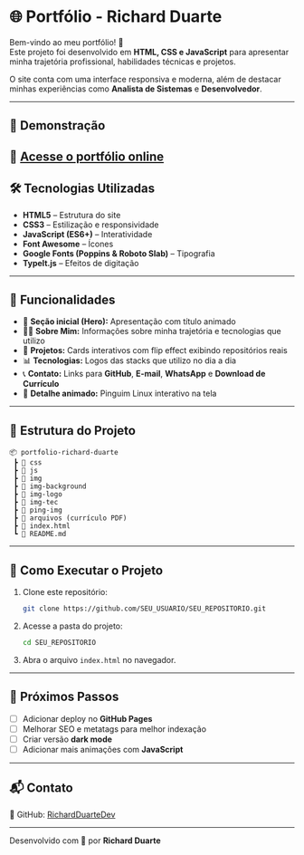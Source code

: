 # 🌐 Portfólio - Richard Duarte

Bem-vindo ao meu portfólio! 🚀  
Este projeto foi desenvolvido em **HTML, CSS e JavaScript** para apresentar minha trajetória profissional, habilidades técnicas e projetos.  

O site conta com uma interface responsiva e moderna, além de destacar minhas experiências como **Analista de Sistemas** e **Desenvolvedor**.  

---

## 📸 Demonstração
🔗 [Acesse o portfólio online](https://github.com/RichardDuarteDev/Profile) 
---

## 🛠️ Tecnologias Utilizadas
- **HTML5** – Estrutura do site  
- **CSS3** – Estilização e responsividade  
- **JavaScript (ES6+)** – Interatividade  
- **Font Awesome** – Ícones  
- **Google Fonts (Poppins & Roboto Slab)** – Tipografia  
- **TypeIt.js** – Efeitos de digitação  

---

## 🎯 Funcionalidades
- 🎨 **Seção inicial (Hero):** Apresentação com título animado  
- 👨‍💻 **Sobre Mim:** Informações sobre minha trajetória e tecnologias que utilizo  
- 📂 **Projetos:** Cards interativos com flip effect exibindo repositórios reais  
- 📊 **Tecnologias:** Logos das stacks que utilizo no dia a dia  
- 📞 **Contato:** Links para **GitHub**, **E-mail**, **WhatsApp** e **Download de Currículo**  
- 🐧 **Detalhe animado:** Pinguim Linux interativo na tela  

---

## 📂 Estrutura do Projeto
```
📦 portfolio-richard-duarte
 ┣ 📂 css
 ┣ 📂 js
 ┣ 📂 img
 ┣ 📂 img-background
 ┣ 📂 img-logo
 ┣ 📂 img-tec
 ┣ 📂 ping-img
 ┣ 📂 arquivos (currículo PDF)
 ┣ 📜 index.html
 ┗ 📜 README.md
```

---

## 🚀 Como Executar o Projeto
1. Clone este repositório:
   ```bash
   git clone https://github.com/SEU_USUARIO/SEU_REPOSITORIO.git
   ```
2. Acesse a pasta do projeto:
   ```bash
   cd SEU_REPOSITORIO
   ```
3. Abra o arquivo `index.html` no navegador.

---

## 📌 Próximos Passos
- [ ] Adicionar deploy no **GitHub Pages**  
- [ ] Melhorar SEO e metatags para melhor indexação  
- [ ] Criar versão **dark mode**  
- [ ] Adicionar mais animações com **JavaScript**  

---

## 📬 Contato
💼 GitHub: [RichardDuarteDev](https://github.com/RichardDuarteDev)  

---
Desenvolvido com 💙 por **Richard Duarte**

